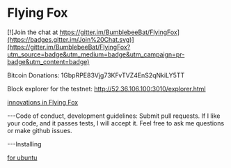 Flying Fox
==========

[![Join the chat at https://gitter.im/BumblebeeBat/FlyingFox](https://badges.gitter.im/Join%20Chat.svg)](https://gitter.im/BumblebeeBat/FlyingFox?utm_source=badge&utm_medium=badge&utm_campaign=pr-badge&utm_content=badge)

Bitcoin Donations: 1GbpRPE83Vjg73KFvTVZ4EnS2qNkiLY5TT

Block explorer for the testnet: http://52.36.106.100:3010/explorer.html

[innovations in Flying Fox](docs/innovations/innovations.md)

---Code of conduct, development guidelines: Submit pull requests. If I like your code, and it passes tests, I will accept it. Feel free to ask me questions or make github issues.

---Installing

[for ubuntu](compile.md)

